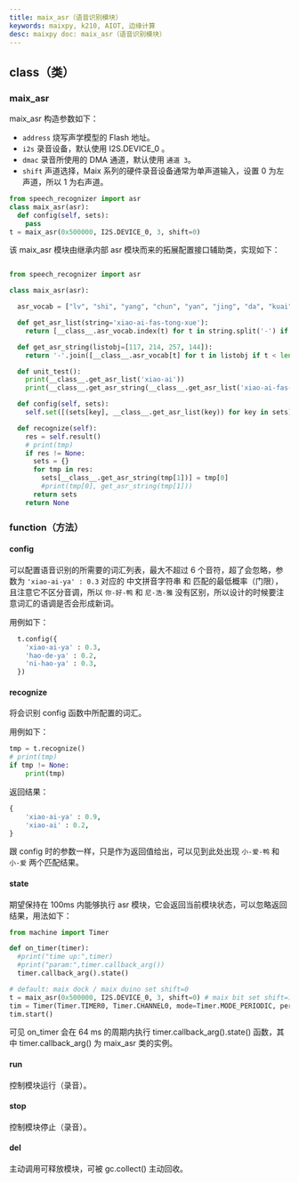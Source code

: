 ```yaml
---
title: maix_asr（语音识别模块）
keywords: maixpy, k210, AIOT, 边缘计算
desc: maixpy doc: maix_asr（语音识别模块）
---
```



## class（类）

### maix_asr

maix_asr 构造参数如下：

- `address` 烧写声学模型的 Flash 地址。
- `i2s` 录音设备，默认使用 I2S.DEVICE_0 。
- `dmac` 录音所使用的 DMA 通道，默认使用 `通道 3`。
- `shift` 声道选择，Maix 系列的硬件录音设备通常为单声道输入，设置 0 为左声道，所以 1 为右声道。

```python
from speech_recognizer import asr
class maix_asr(asr):
  def config(self, sets):
    pass
t = maix_asr(0x500000, I2S.DEVICE_0, 3, shift=0)
```

该 maix_asr 模块由继承内部 asr 模块而来的拓展配置接口辅助类，实现如下：

```python

from speech_recognizer import asr

class maix_asr(asr):

  asr_vocab = ["lv", "shi", "yang", "chun", "yan", "jing", "da", "kuai", "wen", "zhang", "de", "di", "se", "si", "yue", "lin", "luan", "geng", "xian", "huo", "xiu", "mei", "yi", "ang", "ran", "ta", "jin", "ping", "yao", "bu", "li", "liang", "zai", "yong", "dao", "shang", "xia", "fan", "teng", "dong", "she", "xing", "zhuang", "ru", "hai", "tun", "zhi", "tou", "you", "ling", "pao", "hao", "le", "zha", "zen", "me", "zheng", "cai", "ya", "shu", "tuo", "qu", "fu", "guang", "bang", "zi", "chong", "shui", "cuan", "ke", "shei", "wan", "hou", "zhao", "jian", "zuo", "cu", "hei", "yu", "ce", "ming", "dui", "cheng", "men", "wo", "bei", "dai", "zhe", "hu", "jiao", "pang", "ji", "lao", "nong", "kang", "yuan", "chao", "hui", "xiang", "bing", "qi", "chang", "nian", "jia", "tu", "bi", "pin", "xi", "zou", "chu", "cun", "wang", "na", "ge", "an", "ning", "tian", "xiao", "zhong", "shen", "nan", "er", "ri", "zhu", "xin", "wai", "luo", "gang", "qing", "xun", "te", "cong", "gan", "lai", "he", "dan", "wei", "die", "kai", "ci", "gu", "neng", "ba", "bao", "xue", "shuai", "dou", "cao", "mao", "bo", "zhou", "lie", "qie", "ju", "chuan", "guo", "lan", "ni", "tang", "ban", "su", "quan", "huan", "ying", "a", "min", "meng", "wu", "tai", "hua", "xie", "pai", "huang", "gua", "jiang", "pian", "ma", "jie", "wa", "san", "ka", "zong", "nv", "gao", "ye", "biao", "bie", "zui", "ren", "jun", "duo", "ze", "tan", "mu", "gui", "qiu", "bai", "sang", "jiu", "yin", "huai", "rang", "zan", "shuo", "sha", "ben", "yun", "la", "cuo", "hang", "ha", "tuan", "gong", "shan", "ai", "kou", "zhen", "qiong", "ding", "dang", "que", "weng", "qian", "feng", "jue", "zhuan", "ceng", "zu", "bian", "nei", "sheng", "chan", "zao", "fang", "qin", "e", "lian", "fa", "lu", "sun", "xu", "deng", "guan", "shou", "mo", "zhan", "po", "pi", "gun", "shuang", "qiang", "kao", "hong", "kan", "dian", "kong", "pei", "tong", "ting", "zang", "kuang", "reng", "ti", "pan", "heng", "chi", "lun", "kun", "han", "lei", "zuan", "man", "sen", "duan", "leng", "sui", "gai", "ga", "fou", "kuo", "ou", "suo", "sou", "nu", "du", "mian", "chou", "hen", "kua", "shao", "rou", "xuan", "can", "sai", "dun", "niao", "chui", "chen", "hun", "peng", "fen", "cang", "gen", "shua", "chuo", "shun", "cha", "gou", "mai", "liu", "diao", "tao", "niu", "mi", "chai", "long", "guai", "xiong", "mou", "rong", "ku", "song", "che", "sao", "piao", "pu", "tui", "lang", "chuang", "keng", "liao", "miao", "zhui", "nai", "lou", "bin", "juan", "zhua", "run", "zeng", "ao", "re", "pa", "qun", "lia", "cou", "tie", "zhai", "kuan", "kui", "cui", "mie", "fei", "tiao", "nuo", "gei", "ca", "zhun", "nie", "mang", "zhuo", "pen", "zun", "niang", "suan", "nao", "ruan", "qiao", "fo", "rui", "rao", "ruo", "zei", "en", "za", "diu", "nve", "sa", "nin", "shai", "nen", "ken", "chuai", "shuan", "beng", "ne", "lve", "qia", "jiong", "pie", "seng", "nuan", "nang", "miu", "pou", "cen", "dia", "o", "zhuai", "yo", "dei", "n", "ei", "nou", "bia", "eng", "den", "_"]

  def get_asr_list(string='xiao-ai-fas-tong-xue'):
    return [__class__.asr_vocab.index(t) for t in string.split('-') if t in __class__.asr_vocab]

  def get_asr_string(listobj=[117, 214, 257, 144]):
    return '-'.join([__class__.asr_vocab[t] for t in listobj if t < len(__class__.asr_vocab)])

  def unit_test():
    print(__class__.get_asr_list('xiao-ai'))
    print(__class__.get_asr_string(__class__.get_asr_list('xiao-ai-fas-tong-xue')))

  def config(self, sets):
    self.set([(sets[key], __class__.get_asr_list(key)) for key in sets])

  def recognize(self):
    res = self.result()
    # print(tmp)
    if res != None:
      sets = {}
      for tmp in res:
        sets[__class__.get_asr_string(tmp[1])] = tmp[0]
        #print(tmp[0], get_asr_string(tmp[1]))
      return sets
    return None

```

### function（方法）

#### config

可以配置语音识别的所需要的词汇列表，最大不超过 6 个音符，超了会忽略，参数为 `'xiao-ai-ya' : 0.3` 对应的 中文拼音字符串 和 匹配的最低概率（门限），且注意它不区分音调，所以 `你-好-鸭` 和 `尼-浩-雅` 没有区别，所以设计的时候要注意词汇的语调是否会形成新词。

用例如下：

```python
  t.config({
    'xiao-ai-ya' : 0.3,
    'hao-de-ya' : 0.2,
    'ni-hao-ya' : 0.3,
  })
```

#### recognize

将会识别 config 函数中所配置的词汇。

用例如下：

```python
tmp = t.recognize()
# print(tmp)
if tmp != None:
    print(tmp)
```

返回结果：

```python
{
    'xiao-ai-ya' : 0.9,
    'xiao-ai' : 0.2,
}
```

跟 config 时的参数一样，只是作为返回值给出，可以见到此处出现 `小-爱-鸭` 和 `小-爱` 两个匹配结果。

#### state

期望保持在 100ms 内能够执行 asr 模块，它会返回当前模块状态，可以忽略返回结果，用法如下：

```python
from machine import Timer

def on_timer(timer):
  #print("time up:",timer)
  #print("param:",timer.callback_arg())
  timer.callback_arg().state()

# default: maix dock / maix duino set shift=0
t = maix_asr(0x500000, I2S.DEVICE_0, 3, shift=0) # maix bit set shift=1
tim = Timer(Timer.TIMER0, Timer.CHANNEL0, mode=Timer.MODE_PERIODIC, period=64, callback=on_timer, arg=t)
tim.start()
```

可见 on_timer 会在 64 ms 的周期内执行 timer.callback_arg().state() 函数，其中 timer.callback_arg() 为 maix_asr 类的实例。

#### run

控制模块运行（录音）。

#### stop

控制模块停止（录音）。

#### __del__

主动调用可释放模块，可被 gc.collect() 主动回收。

